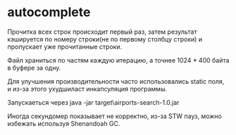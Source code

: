# autocomplete


Прочитка всех строк происходит первый раз, затем результат кэшируется по номеру строки(не по первому столбцу строки) и пропускает уже прочитанные строки.

Файл храниться по частям каждую итерацию, а точнее 1024 * 400 байта в буфере за одну.

Для улучшения производительности часто использовались static поля, и из-за этого ухудшиласт инкапсуляция программы.

Запускаеться через java -jar target\airports-search-1.0.jar <column>

Иногда секундомер показывает не корректно, из-за STW пауз, можно избежать используя Shenandoah GC.
